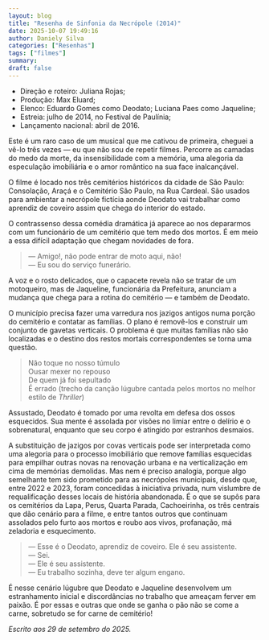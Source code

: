 ```yaml
---
layout: blog
title: "Resenha de Sinfonia da Necrópole (2014)"
date: 2025-10-07 19:49:16
author: Daniely Silva
categories: ["Resenhas"]
tags: ["filmes"]
summary:
draft: false
---
```


* Direção e roteiro: Juliana Rojas;
* Produção: Max Eluard;
* Elenco: Eduardo Gomes como Deodato; Luciana Paes como Jaqueline;
* Estreia: julho de 2014, no Festival de Paulínia;
* Lançamento nacional: abril de 2016.

Este é um raro caso de um musical que me cativou de primeira, cheguei a vê-lo três vezes — eu que não sou de repetir filmes. Percorre as camadas do medo da morte, da insensibilidade com a memória, uma alegoria da especulação imobiliária e o amor romântico na sua face inalcançável.

O filme é locado nos três cemitérios históricos da cidade de São Paulo: Consolação, Araçá e o Cemitério São Paulo, na Rua Cardeal. São usados para ambientar a necrópole fictícia aonde Deodato vai trabalhar como aprendiz de coveiro assim que chega do interior do estado.

O contrassenso dessa comédia dramática já aparece ao nos depararmos com um funcionário de um cemitério que tem medo dos mortos. É em meio a essa difícil adaptação que chegam novidades de fora.

> — Amigo!, não pode entrar de moto aqui, não!\
— Eu sou do serviço funerário.

A voz e o rosto delicados, que o capacete revela não se tratar de um motoqueiro, mas de Jaqueline, funcionária da Prefeitura, anunciam a mudança que chega para a rotina do cemitério — e também de Deodato.

O município precisa fazer uma varredura nos jazigos antigos numa porção do cemitério e contatar as famílias. O plano é removê-los e construir um conjunto de gavetas verticais. O problema é que muitas famílias não são localizadas e o destino dos restos mortais correspondentes se torna uma questão.

> Não toque no nosso túmulo\
Ousar mexer no repouso\
De quem já foi sepultado\
É errado
(trecho da canção lúgubre cantada pelos mortos no melhor estilo de *Thriller*)

Assustado, Deodato é tomado por uma revolta em defesa dos ossos esquecidos. Sua mente é assolada por visões no limiar entre o delírio e o sobrenatural, enquanto que seu corpo é atingido por estranhos desmaios.

A substituição de jazigos por covas verticais pode ser interpretada como uma alegoria para o processo imobiliário que remove famílias esquecidas para empilhar outras novas na renovação urbana e na verticalização em cima de memórias demolidas. Mas nem é preciso analogia, porque algo semelhante tem sido prometido para as necrópoles municipais, desde que, entre 2022 e 2023, foram concedidas à iniciativa privada, num vislumbre de requalificação desses locais de história abandonada. É o que se supôs para os cemitérios da Lapa, Perus, Quarta Parada, Cachoeirinha, os três centrais que dão cenário para a filme, e entre tantos outros que continuam assolados pelo furto aos mortos e roubo aos vivos, profanação, má zeladoria e esquecimento.

> — Esse é o Deodato, aprendiz de coveiro. Ele é seu assistente.\
— Sei.\
— Ele é seu assistente.\
— Eu trabalho sozinha, deve ter algum engano.

É nesse cenário lúgubre que Deodato e Jaqueline desenvolvem um estranhamento inicial e discordâncias no trabalho que ameaçam ferver em paixão. É por essas e outras que onde se ganha o pão não se come a carne, sobretudo se for carne de cemitério!

*Escrito aos 29 de setembro do 2025.*
